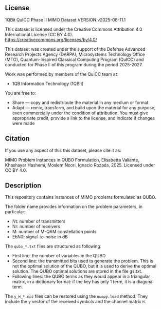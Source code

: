 ## License 
1QBit QuICC Phase II MIMO Dataset
VERSION v2025-08-11.1

This dataset is licensed under the Creative Commons Attribution 4.0 International License (CC BY 4.0). 
https://creativecommons.org/licenses/by/4.0/

This dataset was created under the support of the Defense Advanced Research Projects Agency (DARPA), Microsystems Technology Office (MTO), Quantum-Inspired Classical Computing Program (QuICC) and conducted for Phase II of this program during the period 2025-2027.

Work was performed by members of the QuICC team at:

-	1QB Information Technology (1QBit)

You are free to:
-	Share — copy and redistribute the material in any medium or format
-	Adapt — remix, transform, and build upon the material for any purpose, even commercially under the condition of attribution.  You must give appropriate credit, provide a link to the license, and indicate if changes were made 

## Citation 
If you use any aspect of this this dataset, please cite it as: 

MIMO Problem Instances in QUBO Formulation, Elisabetta Valiante, Khashayar
Hashemi, Moslem Noori, Ignacio Rozada,
2025.  Licensed under CC BY 4.0.

## Description

This repository contains instances of MIMO problems formulated as QUBO. 

The folder name provides information on the problem parameters, in particular: 

- Nt: number of transmitters 
- Nr: number of receivers 
- M: number of M-QAM constellation points 
- EbN0: signal-to-noise in dB  

The `qubo_*.txt` files are structured as following: 

- First line: the number of variables in the QUBO 
- Second line: the transmitted bits used to generate the problem. This is not the optimal solution of the QUBO, but it is used to derive the optimal solution. The QUBO optimal solutions are stored in the file gs.txt. 
- Following lines: the QUBO terms as they would appear in a triangular matrix,
  in a dictionary format: if the key has only 1 term, it is a diagonal term. 

The `y_H_*.npz` files can be restored using the `numpy.load` method. They
include the `y` vector of the received symbols and the channel matrix `H`.
